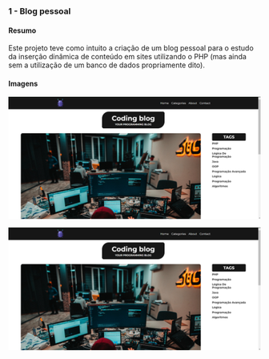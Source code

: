 <h3>1 - Blog pessoal</h3>



<h4>Resumo</h4>



<p>Este projeto teve como intuito a criação de um blog pessoal para o estudo da inserção dinâmica de conteúdo em sites utilizando o PHP (mas ainda sem a utilização de um banco de dados propriamente dito).</p>



<h4>Imagens</h4>



![Projeto Blog - Imagem Desktop 1](.\img\blog_desktop1.png)

![Projeto Blog - Imagem Desktop 2](.\img\blog_desktop1.png)